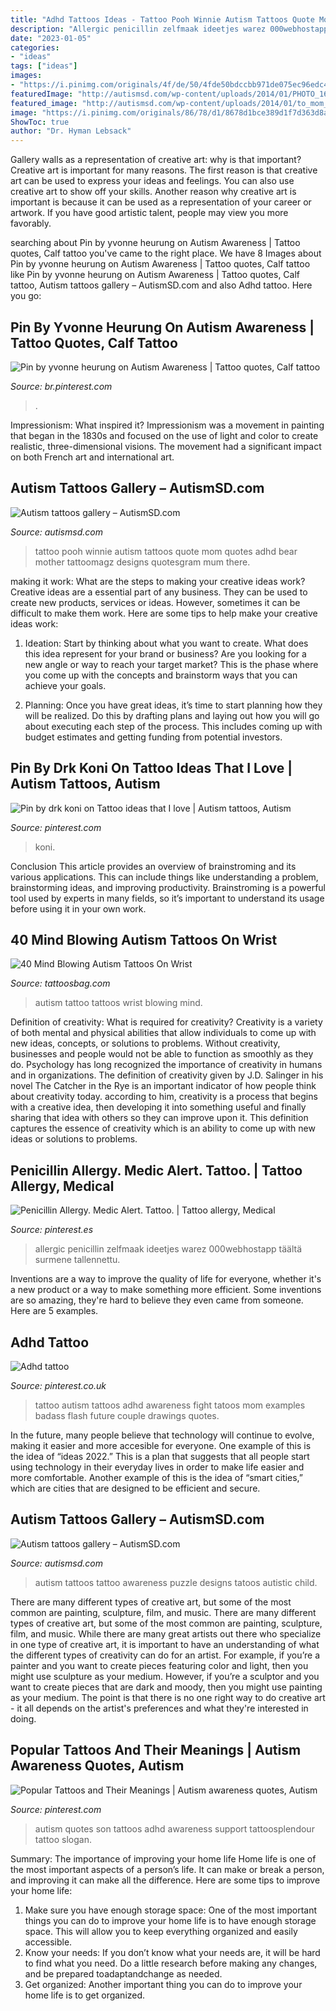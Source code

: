 ```yaml
---
title: "Adhd Tattoos Ideas - Tattoo Pooh Winnie Autism Tattoos Quote Mom Quotes Adhd Bear Mother Tattoomagz Designs Quotesgram Mum There"
description: "Allergic penicillin zelfmaak ideetjes warez 000webhostapp täältä surmene tallennettu"
date: "2023-01-05"
categories:
- "ideas"
tags: ["ideas"]
images:
- "https://i.pinimg.com/originals/4f/de/50/4fde50bdccbb971de075ec96edc4f892.jpg"
featuredImage: "http://autismsd.com/wp-content/uploads/2014/01/PHOTO_16270055_61862_39124621_ap.jpg"
featured_image: "http://autismsd.com/wp-content/uploads/2014/01/to_mom__pooh_tattoo_by_oddmason-d5iqvzc.jpg"
image: "https://i.pinimg.com/originals/86/78/d1/8678d1bce389d1f7d363d8a75331c228.jpg"
ShowToc: true
author: "Dr. Hyman Lebsack"
---
```



Gallery walls as a representation of creative art: why is that important?
Creative art is important for many reasons. The first reason is that creative art can be used to express your ideas and feelings. You can also use creative art to show off your skills. Another reason why creative art is important is because it can be used as a representation of your career or artwork. If you have good artistic talent, people may view you more favorably.

	

		
searching about Pin by yvonne heurung on Autism Awareness | Tattoo quotes, Calf tattoo you've came to the right place. We have 8 Images about Pin by yvonne heurung on Autism Awareness | Tattoo quotes, Calf tattoo like Pin by yvonne heurung on Autism Awareness | Tattoo quotes, Calf tattoo, Autism tattoos gallery – AutismSD.com and also Adhd tattoo. Here you go:
		
    
## Pin By Yvonne Heurung On Autism Awareness | Tattoo Quotes, Calf Tattoo

<img loading=lazy src="https://i.pinimg.com/736x/07/54/ba/0754ba3c63e87a649ec1c9bd962e3c17--autism-tattoos-calf-tattoo.jpg" onerror="this.onerror=null;this.src='https://tse4.mm.bing.net/th?id=OIP.Z32AvZu97-SXxnCmee73LgHaJ4&amp;pid=15.1';" alt="Pin by yvonne heurung on Autism Awareness | Tattoo quotes, Calf tattoo">

_Source: br.pinterest.com_

>. 

	

Impressionism: What inspired it?
Impressionism was a movement in painting that began in the 1830s and focused on the use of light and color to create realistic, three-dimensional visions. The movement had a significant impact on both French art and international art.

    
## Autism Tattoos Gallery – AutismSD.com

<img loading=lazy src="http://autismsd.com/wp-content/uploads/2014/01/to_mom__pooh_tattoo_by_oddmason-d5iqvzc.jpg" onerror="this.onerror=null;this.src='https://tse1.mm.bing.net/th?id=OIP.SEOq9p9D0U98DnPR6smezAHaJ4&amp;pid=15.1';" alt="Autism tattoos gallery – AutismSD.com">

_Source: autismsd.com_

>tattoo pooh winnie autism tattoos quote mom quotes adhd bear mother tattoomagz designs quotesgram mum there. 

	

making it work: What are the steps to making your creative ideas work?
Creative ideas are a essential part of any business. They can be used to create new products, services or ideas. However, sometimes it can be difficult to make them work. Here are some tips to help make your creative ideas work:
1. Ideation: Start by thinking about what you want to create. What does this idea represent for your brand or business? Are you looking for a new angle or way to reach your target market? This is the phase where you come up with the concepts and brainstorm ways that you can achieve your goals.

2. Planning: Once you have great ideas, it’s time to start planning how they will be realized. Do this by drafting plans and laying out how you will go about executing each step of the process. This includes coming up with budget estimates and getting funding from potential investors.


    
## Pin By Drk Koni On Tattoo Ideas That I Love | Autism Tattoos, Autism

<img loading=lazy src="https://i.pinimg.com/736x/3f/68/52/3f68521835ba41e80633337fc1961684--autism-awareness-tattoo-autism-tattoos.jpg" onerror="this.onerror=null;this.src='https://tse2.mm.bing.net/th?id=OIP.1OnYvC6ZTGT3kKK8K5eBFAHaJ6&amp;pid=15.1';" alt="Pin by drk koni on Tattoo ideas that I love | Autism tattoos, Autism">

_Source: pinterest.com_

>koni. 

	

Conclusion
This article provides an overview of brainstroming and its various applications. This can include things like understanding a problem, brainstorming ideas, and improving productivity. Brainstroming is a powerful tool used by experts in many fields, so it’s important to understand its usage before using it in your own work.

    
## 40 Mind Blowing Autism Tattoos On Wrist

<img loading=lazy src="http://www.tattoosbag.com/wp-content/uploads/2016/10/Autism-Love-Tattoo-Design-600x798.jpg" onerror="this.onerror=null;this.src='https://tse4.mm.bing.net/th?id=OIP.E8yME-pkQYNtfx1AWxNX1AHaJ2&amp;pid=15.1';" alt="40 Mind Blowing Autism Tattoos On Wrist">

_Source: tattoosbag.com_

>autism tattoo tattoos wrist blowing mind. 

	

Definition of creativity: What is required for creativity?
Creativity is a variety of both mental and physical abilities that allow individuals to come up with new ideas, concepts, or solutions to problems. Without creativity, businesses and people would not be able to function as smoothly as they do. Psychology has long recognized the importance of creativity in humans and in organizations. The definition of creativity given by J.D. Salinger in his novel The Catcher in the Rye is an important indicator of how people think about creativity today. according to him, creativity is a process that begins with a creative idea, then developing it into something useful and finally sharing that idea with others so they can improve upon it. This definition captures the essence of creativity which is an ability to come up with new ideas or solutions to problems.

    
## Penicillin Allergy. Medic Alert. Tattoo. | Tattoo Allergy, Medical

<img loading=lazy src="https://i.pinimg.com/originals/86/78/d1/8678d1bce389d1f7d363d8a75331c228.jpg" onerror="this.onerror=null;this.src='https://tse1.mm.bing.net/th?id=OIP.gDxv6OAsNLY1w2HdOWWaYwHaJ4&amp;pid=15.1';" alt="Penicillin Allergy. Medic Alert. Tattoo. | Tattoo allergy, Medical">

_Source: pinterest.es_

>allergic penicillin zelfmaak ideetjes warez 000webhostapp täältä surmene tallennettu. 

	

Inventions are a way to improve the quality of life for everyone, whether it's a new product or a way to make something more efficient. Some inventions are so amazing, they're hard to believe they even came from someone. Here are 5 examples.

    
## Adhd Tattoo

<img loading=lazy src="https://i.pinimg.com/236x/9a/d8/0e/9ad80e158d1d85ae12d8ab8a746f7137--autism-tattoo-ideas-autism-tattoos.jpg" onerror="this.onerror=null;this.src='https://tse2.mm.bing.net/th?id=OIP.iMC9uVaXxk0yCdZLOqcPqQHaJ2&amp;pid=15.1';" alt="Adhd tattoo">

_Source: pinterest.co.uk_

>tattoo autism tattoos adhd awareness fight tatoos mom examples badass flash future couple drawings quotes. 

	

In the future, many people believe that technology will continue to evolve, making it easier and more accesible for everyone. One example of this is the idea of “ideas 2022.” This is a plan that suggests that all people start using technology in their everyday lives in order to make life easier and more comfortable. Another example of this is the idea of “smart cities,” which are cities that are designed to be efficient and secure.

    
## Autism Tattoos Gallery – AutismSD.com

<img loading=lazy src="http://autismsd.com/wp-content/uploads/2014/01/PHOTO_16270055_61862_39124621_ap.jpg" onerror="this.onerror=null;this.src='https://tse4.mm.bing.net/th?id=OIP._wFgPqLsoMsFJVIk1eYSkQHaJ6&amp;pid=15.1';" alt="Autism tattoos gallery – AutismSD.com">

_Source: autismsd.com_

>autism tattoos tattoo awareness puzzle designs tatoos autistic child. 

	

There are many different types of creative art, but some of the most common are painting, sculpture, film, and music.
There are many different types of creative art, but some of the most common are painting, sculpture, film, and music. While there are many great artists out there who specialize in one type of creative art, it is important to have an understanding of what the different types of creativity can do for an artist. For example, if you’re a painter and you want to create pieces featuring color and light, then you might use sculpture as your medium. However, if you’re a sculptor and you want to create pieces that are dark and moody, then you might use painting as your medium. The point is that there is no one right way to do creative art - it all depends on the artist's preferences and what they're interested in doing.

    
## Popular Tattoos And Their Meanings | Autism Awareness Quotes, Autism

<img loading=lazy src="https://i.pinimg.com/originals/4f/de/50/4fde50bdccbb971de075ec96edc4f892.jpg" onerror="this.onerror=null;this.src='https://tse4.mm.bing.net/th?id=OIP.zvijdCaR0M4_uFojTMpxuwHaEs&amp;pid=15.1';" alt="Popular Tattoos and Their Meanings | Autism awareness quotes, Autism">

_Source: pinterest.com_

>autism quotes son tattoos adhd awareness support tattoosplendour tattoo slogan. 

	

Summary: The importance of improving your home life
Home life is one of the most important aspects of a person’s life. It can make or break a person, and improving it can make all the difference. Here are some tips to improve your home life: 
1. Make sure you have enough storage space: One of the most important things you can do to improve your home life is to have enough storage space. This will allow you to keep everything organized and easily accessible. 
2. Know your needs: If you don’t know what your needs are, it will be hard to find what you need. Do a little research before making any changes, and be prepared toadaptandchange as needed. 
3. Get organized: Another important thing you can do to improve your home life is to get organized.

